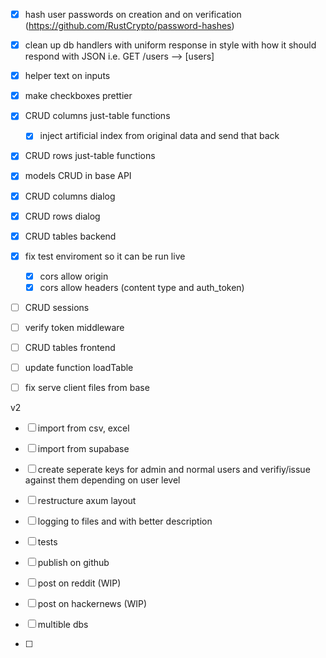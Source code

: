 - [x] hash user passwords on creation and on verification (https://github.com/RustCrypto/password-hashes)
- [x] clean up db handlers with uniform response in style with how it should respond with JSON i.e. GET /users --> [users] 
- [x] helper text on inputs
- [x] make checkboxes prettier
- [x] CRUD columns just-table functions
  - [x] inject artificial index from original data and send that back
- [x] CRUD rows just-table functions
- [x] models CRUD in base API
- [x] CRUD columns dialog
- [x] CRUD rows dialog
- [x] CRUD tables backend
- [x] fix test enviroment so it can be run live
  - [x] cors allow origin
  - [x] cors allow headers (content type and auth_token)
- [ ] CRUD sessions
- [ ] verify token middleware
- [ ] CRUD tables frontend
- [ ] update function loadTable
- [ ] fix serve client files from base



v2
- [ ] import from csv, excel
- [ ] import from supabase
- [ ] create seperate keys for admin and normal users and verifiy/issue against them depending on user level
- [ ] restructure axum layout
- [ ] logging to files and with better description
- [ ] tests
- [ ] publish on github
- [ ] post on reddit (WIP)
- [ ] post on hackernews (WIP)

- [ ] multible dbs
- [ ] 